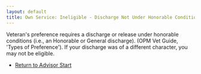 ```yaml
---
layout: default
title: Own Service: Ineligible - Discharge Not Under Honorable Conditions
---
```


Veteran's preference requires a discharge or release under honorable conditions (i.e., an Honorable or General discharge). (OPM Vet Guide, 'Types of Preference'). If your discharge was of a different character, you may not be eligible.

*   [Return to Advisor Start](./start.md)
